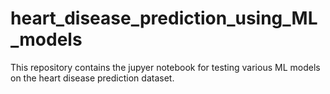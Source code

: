 # heart_disease_prediction_using_ML_models

This repository contains the jupyer notebook for testing various ML models on the heart disease prediction dataset.
